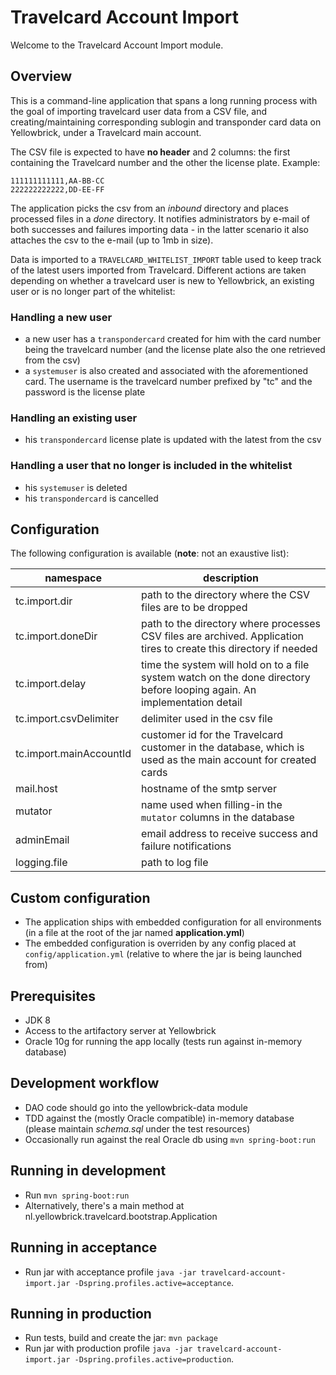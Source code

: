 # Travelcard Account Import

Welcome to the Travelcard Account Import module.

## Overview

This is a command-line application that spans a long running process with the goal of importing travelcard user data from a CSV file, and creating/maintaining corresponding sublogin and transponder card data on Yellowbrick, under a Travelcard main account.

The CSV file is expected to have **no header** and 2 columns: the first containing the Travelcard number and the other the license plate. Example:

```
111111111111,AA-BB-CC
222222222222,DD-EE-FF
```

The application picks the csv from an _inbound_ directory and places processed files in a _done_ directory. It notifies administrators by e-mail of both successes and failures importing data - in the latter scenario it also attaches the csv to the e-mail (up to 1mb in size).

Data is imported to a `TRAVELCARD_WHITELIST_IMPORT` table used to keep track of the latest users imported from Travelcard. Different actions are taken depending on whether a travelcard user is new to Yellowbrick, an existing user or is no longer part of the whitelist:

### Handling a new user

* a new user has a `transpondercard` created for him with the card number being the travelcard number (and the license plate also the one retrieved from the csv)
* a `systemuser` is also created and associated with the aforementioned card. The username is the travelcard number prefixed by "tc" and the password is the license plate

### Handling an existing user

* his `transpondercard` license plate is updated with the latest from the csv

### Handling a user that no longer is included in the whitelist

* his `systemuser` is deleted
* his `transpondercard` is cancelled

## Configuration

The following configuration is available (**note**: not an exaustive list):

|namespace              |description                                                                                                             |
|-----------------------|------------------------------------------------------------------------------------------------------------------------|
|tc.import.dir          |path to the directory where the CSV files are to be dropped                                                             |
|tc.import.doneDir      |path to the directory where processes CSV files are archived. Application tires to create this directory if needed      |
|tc.import.delay        |time the system will hold on to a file system watch on the done directory before looping again. An implementation detail|
|tc.import.csvDelimiter |delimiter used in the csv file                                                                                          |
|tc.import.mainAccountId|customer id for the Travelcard customer in the database, which is used as the main account for created cards            |
|mail.host              |hostname of the smtp server                                                                                             |
|mutator                |name used when filling-in the `mutator` columns in the database                                                         |
|adminEmail             |email address to receive success and failure notifications                                                              |
|logging.file           |path to log file                                                                                                        |


## Custom configuration

* The application ships with embedded configuration for all environments (in a file at the root of the jar named **application.yml**)
* The embedded configuration is overriden by any config placed at `config/application.yml` (relative to where the jar is being launched from)

## Prerequisites

* JDK 8
* Access to the artifactory server at Yellowbrick
* Oracle 10g for running the app locally (tests run against in-memory database)

## Development workflow

* DAO code should go into the yellowbrick-data module
* TDD against the (mostly Oracle compatible) in-memory database (please maintain _schema.sql_ under the test resources)
* Occasionally run against the real Oracle db using `mvn spring-boot:run`

## Running in development

* Run `mvn spring-boot:run` 
* Alternatively, there's a main method at nl.yellowbrick.travelcard.bootstrap.Application

## Running in acceptance

* Run jar with acceptance profile `java -jar travelcard-account-import.jar -Dspring.profiles.active=acceptance`.

## Running in production

* Run tests, build and create the jar: `mvn package`
* Run jar with production profile `java -jar travelcard-account-import.jar -Dspring.profiles.active=production`.


